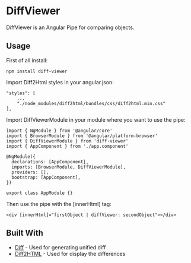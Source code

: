 # DiffViewer

DiffViewer is an Angular Pipe for comparing objects.

## Usage

First of all install:

```
npm install diff-viewer
```

Import Diff2Html styles in your angular.json:

```
"styles": [
    ...
    "./node_modules/diff2html/bundles/css/diff2html.min.css"
],
```

Import DiffViewerModule in your module where you want to use the pipe:

```
import { NgModule } from '@angular/core'
import { BrowserModule } from '@angular/platform-browser'
import { DiffViewerModule } from 'diff-viewer'
import { AppComponent } from './app.component'

@NgModule({
  declarations: [AppComponent],
  imports: [BrowserModule, DiffViewerModule],
  providers: [],
  bootstrap: [AppComponent],
})

export class AppModule {}
```

Then use the pipe with the [innerHtml] tag:

```
<div [innerHtml]="firstObject | diffViewer: secondObject"></div>
```

## Built With

- [Diff](https://www.npmjs.com/package/diff) - Used for generating unified diff
- [Diff2HTML](https://www.npmjs.com/package/diff2html) - Used for display the differences
